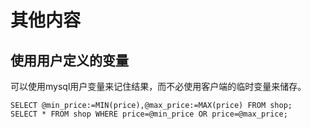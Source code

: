 # 其他内容

## 使用用户定义的变量

可以使用mysql用户变量来记住结果，而不必使用客户端的临时变量来储存。

```
SELECT @min_price:=MIN(price),@max_price:=MAX(price) FROM shop;
SELECT * FROM shop WHERE price=@min_price OR price=@max_price;
```
